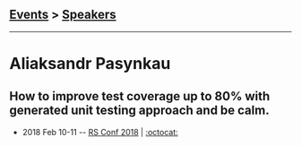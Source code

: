 ## [Events](../README.md) > [Speakers](../speakers.md)
---

# Aliaksandr Pasynkau

## How to improve test coverage up to 80% with generated unit testing approach and be calm.
- 2018 Feb 10-11 -- [RS Conf 2018](https://youtu.be/V-6hEsziY8M)   | [:octocat:](https://github.com/aliaksandr-master/react-master-boilerplate) 
